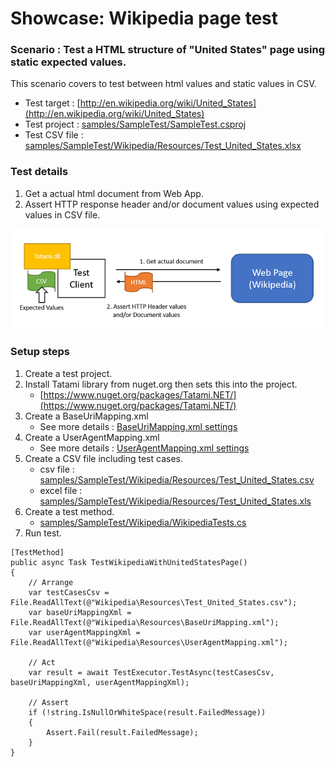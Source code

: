 # Showcase: Wikipedia page test

### Scenario : Test a HTML structure of "United States" page using static expected values.
This scenario covers to test between html values and static values in CSV. 

* Test target : [http://en.wikipedia.org/wiki/United_States](http://en.wikipedia.org/wiki/United_States)
* Test project : [samples/SampleTest/SampleTest.csproj](../samples/SampleTest/SampleTest.csproj) 
* Test CSV file : [samples/SampleTest/Wikipedia/Resources/Test_United_States.xlsx](../samples/SampleTest/Wikipedia/Resources/Test_United_States.xlsx)

### Test details
1. Get a actual html document from Web App.
1. Assert HTTP response header and/or document values using expected values in CSV file.

![sample1](imgs/sample1.png)

### Setup steps
1. Create a test project. 
1. Install Tatami library from nuget.org then sets this into the project.
	* [https://www.nuget.org/packages/Tatami.NET/](https://www.nuget.org/packages/Tatami.NET/)
1. Create a BaseUriMapping.xml
	* See more details : [BaseUriMapping.xml settings](BaseUriMapping.md)	
1. Create a UserAgentMapping.xml 
	* See more details : [UserAgentMapping.xml settings](UserAgentMapping.md)	
1. Create a CSV file including test cases.
	* csv file : [samples/SampleTest/Wikipedia/Resources/Test_United_States.csv](../samples/SampleTest/Wikipedia/Resources/Test_United_States.csv)
	* excel file : [samples/SampleTest/Wikipedia/Resources/Test_United_States.xls](../samples/SampleTest/Wikipedia/Resources/Test_United_States.xlsx)
1. Create a test method.
	* [samples/SampleTest/Wikipedia/WikipediaTests.cs](../samples/SampleTest/Wikipedia/WikipediaTests.cs)
1. Run test.

```
[TestMethod]
public async Task TestWikipediaWithUnitedStatesPage()
{
    // Arrange
    var testCasesCsv = File.ReadAllText(@"Wikipedia\Resources\Test_United_States.csv");
    var baseUriMappingXml = File.ReadAllText(@"Wikipedia\Resources\BaseUriMapping.xml");
    var userAgentMappingXml = File.ReadAllText(@"Wikipedia\Resources\UserAgentMapping.xml");

    // Act
    var result = await TestExecutor.TestAsync(testCasesCsv, baseUriMappingXml, userAgentMappingXml);

    // Assert
    if (!string.IsNullOrWhiteSpace(result.FailedMessage))
    {
        Assert.Fail(result.FailedMessage);
    }
}
```